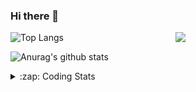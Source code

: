 ### Hi there 👋

<!--
**tao8687/tao8687** is a ✨ _special_ ✨ repository because its `README.md` (this file) appears on your GitHub profile.

Here are some ideas to get you started:

- 🔭 I’m currently working on ...
- 🌱 I’m currently learning ...
- 👯 I’m looking to collaborate on ...
- 🤔 I’m looking for help with ...
- 💬 Ask me about ...
- 📫 How to reach me: ...
- 😄 Pronouns: ...
- ⚡ Fun fact: ...
-->

<img align='right' src="https://media.giphy.com/media/M9gbBd9nbDrOTu1Mqx/giphy.gif" width="240">

  
![Top Langs](https://github-readme-stats.vercel.app/api/top-langs/?username=tao8687&layout=compact&title_color=23238E&text_color=A67D3D)

![Anurag's github stats](https://github-readme-stats.vercel.app/api?username=tao8687&show_icons=true&&text_color=A67D3D&title_color=23238E&show_icons=false&count_private=true&hide=stars)

<details>
  <summary>:zap: Coding Stats</summary>
  <br>
    
<!--START_SECTION:waka-->
![Code Time](http://img.shields.io/badge/Code%20Time-1%2C257%20hrs%2044%20mins-blue)

![Profile Views](http://img.shields.io/badge/Profile%20Views-0-blue)

**🐱 My GitHub Data** 

> 📦 1.5 MB Used in GitHub's Storage 
 > 
> 🏆 142 Contributions in the Year 2023
 > 
> 🚫 Not Opted to Hire
 > 
> 📜 50 Public Repositories 
 > 
> 🔑 22 Private Repositories 
 > 
**I'm an Early 🐤** 

```text
🌞 Morning                1010 commits        █████████████████████░░░░   83.20 % 
🌆 Daytime                84 commits          ██░░░░░░░░░░░░░░░░░░░░░░░   06.92 % 
🌃 Evening                116 commits         ██░░░░░░░░░░░░░░░░░░░░░░░   09.56 % 
🌙 Night                  4 commits           ░░░░░░░░░░░░░░░░░░░░░░░░░   00.33 % 
```
📅 **I'm Most Productive on Wednesday** 

```text
Monday                   175 commits         ████░░░░░░░░░░░░░░░░░░░░░   14.42 % 
Tuesday                  162 commits         ███░░░░░░░░░░░░░░░░░░░░░░   13.34 % 
Wednesday                228 commits         █████░░░░░░░░░░░░░░░░░░░░   18.78 % 
Thursday                 153 commits         ███░░░░░░░░░░░░░░░░░░░░░░   12.60 % 
Friday                   171 commits         ████░░░░░░░░░░░░░░░░░░░░░   14.09 % 
Saturday                 167 commits         ███░░░░░░░░░░░░░░░░░░░░░░   13.76 % 
Sunday                   158 commits         ███░░░░░░░░░░░░░░░░░░░░░░   13.01 % 
```


📊 **This Week I Spent My Time On** 

```text
🕑︎ Time Zone: Asia/Shanghai

💬 Programming Languages: 
C                        14 hrs 56 mins      █████████████░░░░░░░░░░░░   51.15 % 
Text                     8 hrs 59 mins       ████████░░░░░░░░░░░░░░░░░   30.77 % 
Python                   4 hrs 18 mins       ████░░░░░░░░░░░░░░░░░░░░░   14.77 % 
Makefile                 30 mins             ░░░░░░░░░░░░░░░░░░░░░░░░░   01.74 % 
C++                      14 mins             ░░░░░░░░░░░░░░░░░░░░░░░░░   00.84 % 

🔥 Editors: 
VS Code                  29 hrs 13 mins      █████████████████████████   100.00 % 

🐱‍💻 Projects: 
vc0768                   29 hrs 13 mins      █████████████████████████   100.00 % 

💻 Operating System: 
Linux                    29 hrs 13 mins      █████████████████████████   100.00 % 
```

**I Mostly Code in Python** 

```text
Python                   9 repos             ████████░░░░░░░░░░░░░░░░░   31.03 % 
C++                      7 repos             ██████░░░░░░░░░░░░░░░░░░░   24.14 % 
JavaScript               2 repos             ██░░░░░░░░░░░░░░░░░░░░░░░   06.90 % 
Batchfile                1 repo              █░░░░░░░░░░░░░░░░░░░░░░░░   03.45 % 
HTML                     1 repo              █░░░░░░░░░░░░░░░░░░░░░░░░   03.45 % 
```



**Timeline**

![Lines of Code chart](https://raw.githubusercontent.com/tao8687/tao8687/master/assets/bar_graph.png)


 Last Updated on 20/05/2023 01:21:03 UTC
<!--END_SECTION:waka-->
</details>
